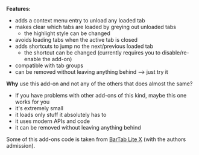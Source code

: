 <strong>Features:</strong>
<ul>
	<li> adds a context menu entry to unload any loaded tab </li>
	<li> makes clear which tabs are loaded by greying out unloaded tabs
		<ul><li> the highlight style can be changed </li></ul></li>
	<li> avoids loading tabs when the active tab is closed </li>
	<li> adds shortcuts to jump no the next/previous loaded tab
		<ul><li> the shortcut can be changed (currently requires you to disable/re-enable the add-on)  </li></ul></li>
	<li> compatible with tab groups </li>
	<li> can be removed without leaving anything behind --> just try it </li>
</ul>

<strong>Why</strong> use this add-on and not any of the others that does almost the same?
<ul>
	<li> If you have problems with other add-ons of this kind, maybe this one works for you </li>
	<li> it's extremely small </li>
	<li> it loads only stuff it absolutely has to </li>
	<li> it uses modern APIs and code </li>
	<li> it can be removed without leaving anything behind </li>
</ul>


Some of this add-ons code is taken from <a href="https://addons.mozilla.org/en-US/firefox/addon/bartab-lite-x">BarTab Lite X</a> (with the authors 	admission).
